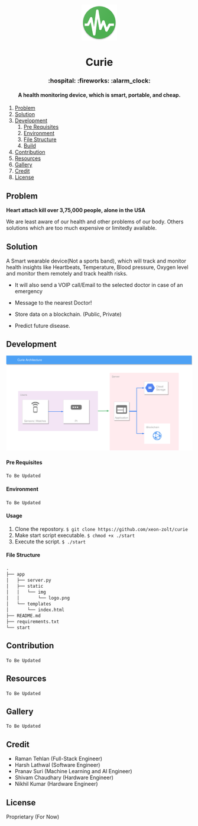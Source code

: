 <p align="center">
    <img src="./app/static/img/res/mipmap-xhdpi/ic_launcher.png" >
</p>

<h1 align="center">Curie</h1>
<h3 align="center">:hospital: :fireworks: :alarm_clock:</h3>
<h4 align="center">A health monitoring device, which is smart, portable, and cheap.</h4>

1. [Problem](#about)
2. [Solution](#usage)
3. [Development](#development)
    1. [Pre Requisites](#pre-requisites)
    2. [Environment](#environment)
    2. [File Structure](#file-structure)
    3. [Build](#build)
4. [Contribution](#contribution)
5. [Resources](#resources)
6. [Gallery](#gallery)
7. [Credit](#credit)
8. [License](#license)

## Problem

**Heart attach kill over 3,75,000 people, alone in the USA**

We are least aware of our health and other problems of our body. Others solutions which are too much expensive or limitedly available.

## Solution

A Smart wearable device(Not a sports band), which will track and monitor health insights like Heartbeats, Temperature, Blood pressure, Oxygen level and monitor them remotely and track health risks.

- It will also send a VOIP call/Email to the selected doctor in case of an emergency

- Message to the nearest Doctor!

- Store data on a blockchain. (Public, Private)

- Predict future disease.

## Development

<p align="center">
    <img src="./app/static/img/architecture.png" >
</p>

#### Pre Requisites

`To Be Updated`

#### Environment

`To Be Updated`

#### Usage

1. Clone the repostory. `$ git clone https://github.com/xeon-zolt/curie`
2. Make start script executable. `$ chmod +x ./start`
3. Execute the script. `$ ./start`

#### File Structure

```console
.
├── app
│   ├── server.py
│   ├── static
│   │   └── img
│   │       └── logo.png
│   └── templates
│       └── index.html
├── README.md
├── requirements.txt
└── start
```

## Contribution

`To Be Updated`

## Resources

`To Be Updated`

## Gallery

`To Be Updated`

## Credit

- Raman Tehlan (Full-Stack Engineer)
- Harsh Lathwal (Software Engineer)
- Pranav Suri (Machine Learning and AI Engineer)
- Shivam Chaudhary (Hardware Engineer)
- Nikhil Kumar (Hardware Engineer)

## License

Proprietary (For Now)
